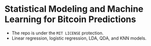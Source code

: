 # Statistical Modeling and Machine Learning for Bitcoin Predictions
* The repo is under the `MIT LICENSE` protection.
* Linear regression, logistic regression, LDA, QDA, and KNN models.
